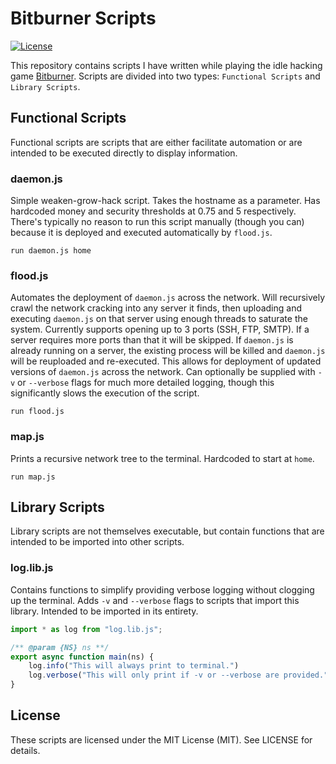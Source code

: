 # Bitburner Scripts
[![License](https://img.shields.io/github/license/Drakmyth/BitburnerScripts)](https://github.com/Drakmyth/BitburnerScripts/blob/master/LICENSE.md)

This repository contains scripts I have written while playing the idle hacking game [Bitburner](https://store.steampowered.com/app/1812820/Bitburner/). Scripts are divided into two types: `Functional Scripts` and `Library Scripts`.

## Functional Scripts
Functional scripts are scripts that are either facilitate automation or are intended to be executed directly to display information.

### daemon.js
Simple weaken-grow-hack script. Takes the hostname as a parameter. Has hardcoded money and security thresholds at 0.75 and 5 respectively. There's typically no reason to run this script manually (though you can) because it is deployed and executed automatically by `flood.js`.

```
run daemon.js home
```

### flood.js
Automates the deployment of `daemon.js` across the network. Will recursively crawl the network cracking into any server it finds, then uploading and executing `daemon.js` on that server using enough threads to saturate the system. Currently supports opening up to 3 ports (SSH, FTP, SMTP). If a server requires more ports than that it will be skipped. If `daemon.js` is already running on a server, the existing process will be killed and `daemon.js` will be reuploaded and re-executed. This allows for deployment of updated versions of `daemon.js` across the network. Can optionally be supplied with `-v` or `--verbose` flags for much more detailed logging, though this significantly slows the execution of the script.

```
run flood.js
```

### map.js
Prints a recursive network tree to the terminal. Hardcoded to start at `home`.

```
run map.js
```

## Library Scripts
Library scripts are not themselves executable, but contain functions that are intended to be imported into other scripts.

### log.lib.js
Contains functions to simplify providing verbose logging without clogging up the terminal. Adds `-v` and `--verbose` flags to scripts that import this library. Intended to be imported in its entirety.

```js
import * as log from "log.lib.js";

/** @param {NS} ns **/
export async function main(ns) {
	log.info("This will always print to terminal.")
    log.verbose("This will only print if -v or --verbose are provided.")
}
```

## License

These scripts are licensed under the MIT License (MIT). See LICENSE for details.
